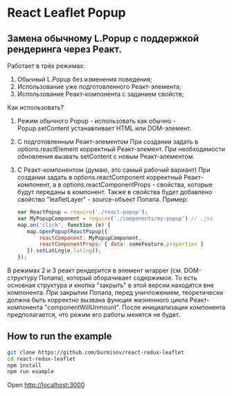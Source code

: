 React Leaflet Popup
==============
Замена обычному L.Popup с поддержкой рендеринга через Реакт.
------------------------------------------------------------
Работает в трёх режимах:
1.  Обычный L.Popup без изменения поведения;
2.  Использование уже подготовленного Реакт-элемента;
3.  Использование Реакт-компонента с заданием свойств;

Как использовать?
1.  Режим обычного Popup - использовать как обычно -
    Popup.setContent устанавливает HTML или DOM-элемент.
2.  С подготовленным Реакт-элементом
    При создании задать в options.reactElement корректный Реакт-элемент.
    При необходимости обновления вызвать setContent с новым Реакт-элементом.
3.  С Реакт-компонентом (думаю, это самый рабочий вариант)
    При создании задать в options.reactComponent корректный Реакт-компонент,
    а в options.reactComponentProps - свойства, которые будут переданы в компонент.
    Также в свойства будет добавлено свойство "leafletLayer" - source-объект Попапа.
    Пример:

    ```js
    var ReactPopup = require('./react-popup');
    var MyPopupComponent = require('./components/my-popup') // .jsx
    map.on('click', function (e) {
       map.openPopup(ReactPopup({
           reactComponent: MyPopupComponent,
           reactComponentProps: { data: someFeature.properties }
       }).setLatLng(e.latlng));
    });
    ```
В режимах 2 и 3 реакт рендерится в элемент wrapper (см. DOM-структуру Попапа),
который оборачивает содержимое. То есть основная структура и кнопка "закрыть" в
этой версии находятся вне компонента. При закрытии Попапа, перед уничтожением,
теоретически должна быть корректно вызвана функция жизненного цикла Реакт-компонента
"componentWillUnmount".
После инициализации компонента предполагается, что режим его работы менятся не будет.


How to run the example
----------------------

```sh
git clone https://github.com/burmisov/react-redux-leaflet
cd react-redux-leaflet
npm install
npm run example
```

Open [http://localhost:3000](http://localhost:3000)
